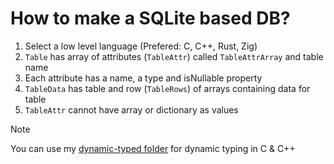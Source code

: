 # How to make a SQLite based DB?

1. Select a low level language (Prefered: C, C++, Rust, Zig)
2. `Table` has array of attributes (`TableAttr`) called `TableAttrArray` and table name
3. Each attribute has a name, a type and isNullable property
4. `TableData` has table and row (`TableRows`) of arrays containing data for table
5. `TableAttr` cannot have array or dictionary as values

> [!NOTE]
> You can use my [dynamic-typed folder](../dynamic-typed) for dynamic typing in C & C++
